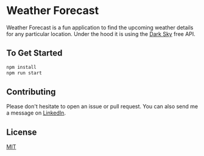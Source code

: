 # Weather Forecast

Weather Forecast is a fun application to find the upcoming weather details for any particular location. Under the hood it is using the [Dark Sky](https://darksky.net/forecast/40.7127,-74.0059/us12/en) free API.

## To Get Started

```bash
npm install
npm run start
```

## Contributing

Please don't hesitate to open an issue or pull request. You can also send me a message on [LinkedIn](https://www.linkedin.com/in/rutuparna-rout/).

## License

[MIT](https://choosealicense.com/licenses/mit/)
